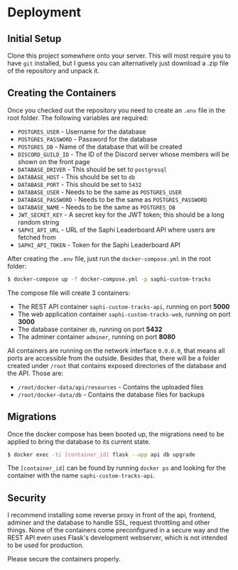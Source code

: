 # Deployment

## Initial Setup

Clone this project somewhere onto your server. This will most require
you to have `git` installed, but I guess you can alternatively just download a .zip
file of the repository and unpack it.

## Creating the Containers

Once you checked out the repository you need to create an `.env` file in the root folder.
The following variables are required:

* `POSTGRES_USER` - Username for the database
* `POSTGRES_PASSWORD` - Password for the database
* `POSTGRES_DB` - Name of the database that will be created
* `DISCORD_GUILD_ID` - The ID of the Discord server whose members will be shown on the front page
* `DATABASE_DRIVER` - This should be set to `postgresql`
* `DATABASE_HOST` - This should be set to `db`
* `DATABASE_PORT` - This should be set to `5432`
* `DATABASE_USER` - Needs to be the same as `POSTGRES_USER`
* `DATABASE_PASSWORD` - Needs to be the same as `POSTGRES_PASSWORD`
* `DATABASE_NAME` - Needs to be the same as `POSTGRES_DB`
* `JWT_SECRET_KEY` - A secret key for the JWT token; this should be a long random string
* `SAPHI_API_URL` - URL of the Saphi Leaderboard API where users are fetched from
* `SAPHI_API_TOKEN` - Token for the Saphi Leaderboard API

After creating the `.env` file, just run the `docker-compose.yml` in the root folder:

```bash
$ docker-compose up -f docker-compose.yml -p saphi-custom-tracks
```

The compose file will create 3 containers:

* The REST API container `saphi-custom-tracks-api`, running on port **5000**
* The web application container `saphi-custom-tracks-web`, running on port **3000**
* The database container `db`, running on port **5432**
* The adminer container `adminer`, running on port **8080**

All containers are running on the network interface `0.0.0.0`, that means all ports are accessible from the outside. Besides that,
there will be a folder created under `/root` that contains exposed directories of the database and the API. Those are:

* `/root/docker-data/api/resources` - Contains the uploaded files
* `/root/docker-data/db` - Contains the database files for backups

## Migrations

Once the docker compose has been booted up, the migrations need to be applied to bring the database to its current state.

```bash
$ docker exec -ti [container_id] flask --app api db upgrade
```

The `[container_id]` can be found by running `docker ps` and looking for the container with the name `saphi-custom-tracks-api`.

## Security

I recommend installing some reverse proxy in front of the api, frontend, adminer and the database
to handle SSL, request throttling and other things. None of the containers come preconfigured in a secure way
and the REST API even uses Flask's development webserver, which is not intended to be used for production.

Please secure the containers properly.
